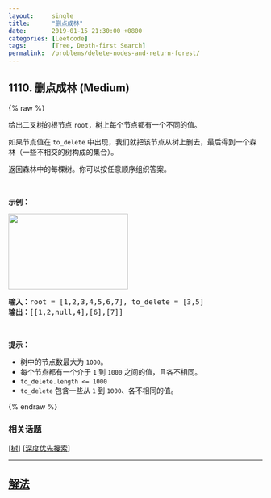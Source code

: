 ```yaml
---
layout:     single
title:      "删点成林"
date:       2019-01-15 21:30:00 +0800
categories: [Leetcode]
tags:       [Tree, Depth-first Search]
permalink:  /problems/delete-nodes-and-return-forest/
---
```


## 1110. 删点成林 (Medium)

{% raw %}

<p>给出二叉树的根节点&nbsp;<code>root</code>，树上每个节点都有一个不同的值。</p>

<p>如果节点值在&nbsp;<code>to_delete</code>&nbsp;中出现，我们就把该节点从树上删去，最后得到一个森林（一些不相交的树构成的集合）。</p>

<p>返回森林中的每棵树。你可以按任意顺序组织答案。</p>

<p>&nbsp;</p>

<p><strong>示例：</strong></p>

<p><strong><img alt="" src="https://assets.leetcode-cn.com/aliyun-lc-upload/uploads/2019/07/05/screen-shot-2019-07-01-at-53836-pm.png" style="height: 150px; width: 237px;"></strong></p>

<pre><strong>输入：</strong>root = [1,2,3,4,5,6,7], to_delete = [3,5]
<strong>输出：</strong>[[1,2,null,4],[6],[7]]
</pre>

<p>&nbsp;</p>

<p><strong>提示：</strong></p>

<ul>
	<li>树中的节点数最大为&nbsp;<code>1000</code>。</li>
	<li>每个节点都有一个介于&nbsp;<code>1</code> 到&nbsp;<code>1000</code>&nbsp;之间的值，且各不相同。</li>
	<li><code>to_delete.length &lt;= 1000</code></li>
	<li><code>to_delete</code> 包含一些从&nbsp;<code>1</code> 到&nbsp;<code>1000</code>、各不相同的值。</li>
</ul>

{% endraw %}

### 相关话题
  [[树](https://github.com/openset/leetcode/tree/master/tag/tree/README.md)]
  [[深度优先搜索](https://github.com/openset/leetcode/tree/master/tag/depth-first-search/README.md)]

---

## [解法](https://github.com/openset/leetcode/tree/master/problems/delete-nodes-and-return-forest)
